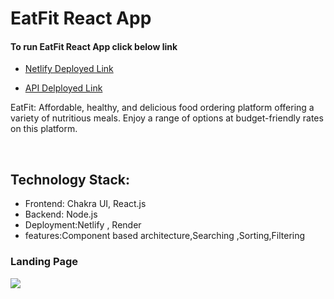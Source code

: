 <h1>EatFit React App</h1>

<h4> To run EatFit React App click below link</h4>
<ul> <li><a href="https://verdant-tapioca-eb5e9f.netlify.app/"> Netlify Deployed Link </a></li> </ul>
<ul> <li><a href="https://eatfitapi.onrender.com/">API Delployed Link </a></li> </ul>

<div> <p>EatFit: Affordable, healthy, and delicious food ordering platform offering a variety of nutritious meals. Enjoy a range of options at budget-friendly rates on this platform.</p>
<br />


<div>
<h2>Technology Stack:</h2>
<ul>
<li>Frontend: Chakra UI, React.js</li>
<li>Backend: Node.js</li>
<li>Deployment:Netlify , Render</li>
<li>features:Component based architecture,Searching ,Sorting,Filtering</li>
 </ul>
</div>


</div>

<div>

<div> <h3> Landing Page </h3> 
  
  <img src="https://i.ibb.co/QMy3TYs/Screenshot-783.png"/>
 </div>

</div>
